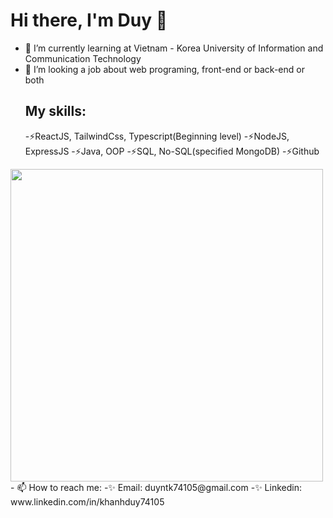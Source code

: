 <!--
**khanhduy74105/khanhduy74105** is a ✨ _special_ ✨ repository because its `README.md` (this file) appears on your GitHub profile.

Here are some ideas to get you started:

- 🔭 I’m currently working on ...
- 🌱 I’m currently learning ...
- 👯 I’m looking to collaborate on ...
- 🤔 I’m looking for help with ...
- 💬 Ask me about ...
- 📫 How to reach me: ...
- 😄 Pronouns: ...
- ⚡ Fun fact: ...
-->
  # Hi there, I'm Duy 👋
- 🌱 I’m currently learning at Vietnam - Korea University of Information and Communication Technology
- 👯 I’m looking a job about web programing, front-end or back-end or both
  ## My skills:
     -⚡ReactJS, TailwindCss, Typescript(Beginning level)
     -⚡NodeJS, ExpressJS
     -⚡Java, OOP
     -⚡SQL, No-SQL(specified MongoDB) 
     -⚡Github
<div style={{width: "100%"; display: "flex"; justify-content: "center"}}>
<img src="https://github-readme-stats.vercel.app/api?username=khanhduy74105&show_icons=true&theme=ADD_THEME_HERE" width="500px">
</div>
- 📫 How to reach me:
-✨ Email: duyntk74105@gmail.com
-✨ Linkedin: www.linkedin.com/in/khanhduy74105
